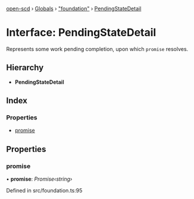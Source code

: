 [open-scd](../README.md) › [Globals](../globals.md) › ["foundation"](../modules/_foundation_.md) › [PendingStateDetail](_foundation_.pendingstatedetail.md)

# Interface: PendingStateDetail

Represents some work pending completion, upon which `promise` resolves.

## Hierarchy

* **PendingStateDetail**

## Index

### Properties

* [promise](_foundation_.pendingstatedetail.md#promise)

## Properties

###  promise

• **promise**: *Promise‹string›*

Defined in src/foundation.ts:95
